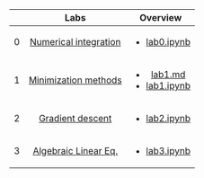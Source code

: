| | Labs  |     Overview     |
|:---:|:---------------:|:---------------:|
|0|[Numerical integration](https://github.com/Lopa10ko/ITMO-appliedmath-2023/blob/main/labs/lab0/Lab_0_pm.pdf)|<ul><li>[lab0.ipynb](https://github.com/Lopa10ko/ITMO-appliedmath-2023/blob/main/labs/lab0/lab0_AppliedMath_Lopatenko_Zhuikov.ipynb)</ul></li>|
|1|[Minimization methods](https://github.com/Lopa10ko/ITMO-appliedmath-2023/blob/main/labs/lab1/Lab_1_pm.pdf)|<ul><li>[lab1.md](https://github.com/Lopa10ko/ITMO-appliedmath-2023/blob/main/labs/lab1/lab1.md)</li><li>[lab1.ipynb](https://github.com/Lopa10ko/ITMO-appliedmath-2023/blob/main/labs/lab1/lab1_AppliedMath_Lopatenko_Zhuikov_var5.ipynb)</li></ol>|
|2|[Gradient descent](https://github.com/Lopa10ko/ITMO-appliedmath-2023/blob/main/labs/lab2/Lab_2_pm_new.pdf)|<ul><li>[lab2.ipynb](https://github.com/Lopa10ko/ITMO-appliedmath-2023/blob/main/labs/lab2/lab2_AppliedMath_Lopatenko_Zhuikov.ipynb)</li>
|3|[Algebraic Linear Eq.](https://github.com/Lopa10ko/ITMO-appliedmath-2023/blob/main/labs/lab3/Lab_3_pm_new.pdf)|<ul><li>[lab3.ipynb](https://github.com/Lopa10ko/ITMO-appliedmath-2023/blob/main/labs/lab3/lab3_AppliedMath_Lopatenko_Zhuikov.ipynb)</li></ol>|
